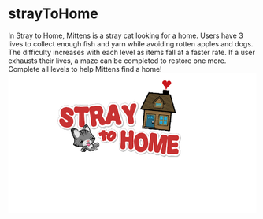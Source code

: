 # strayToHome
In Stray to Home, Mittens is a stray cat looking for a home. Users have 3 lives to collect enough fish and yarn while avoiding rotten apples and dogs. The difficulty increases with each level as items fall at a faster rate. If a user exhausts their lives, a maze can be completed to restore one more. Complete all levels to help Mittens find a home!
!["Stray To Home Logo"](https://github.com/AshnaJagadisan/Stray-To-Home/blob/master/strayToHome/title.gif)
